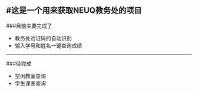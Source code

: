 #这是一个用来获取NEUQ教务处的项目
-----------
###目前主要完成了
- 教务处验证码的自动识别
- 输入学号和姓名一键查询成绩
--------------
###待完成
- 空闲教室查询
- 学生课表查询
